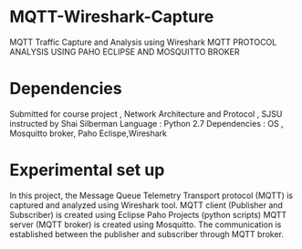 # MQTT-Wireshark-Capture
MQTT Traffic Capture and Analysis using Wireshark
 MQTT PROTOCOL ANALYSIS USING PAHO ECLIPSE AND MOSQUITTO BROKER 
 
 
# Dependencies 
 Submitted for course project , Network Architecture and Protocol , SJSU instructed by Shai Silberman 
 Language : Python 2.7 Dependencies : OS , Mosquitto broker, Paho Eclispe,Wireshark 
 
 # Experimental set up 
 In this project, the Message Queue Telemetry Transport protocol (MQTT) is captured and analyzed using Wireshark tool. MQTT client (Publisher and Subscriber) is created using Eclipse Paho Projects (python scripts) MQTT server (MQTT broker) is created using Mosquitto. The communication is established between the publisher and subscriber through MQTT broker.
